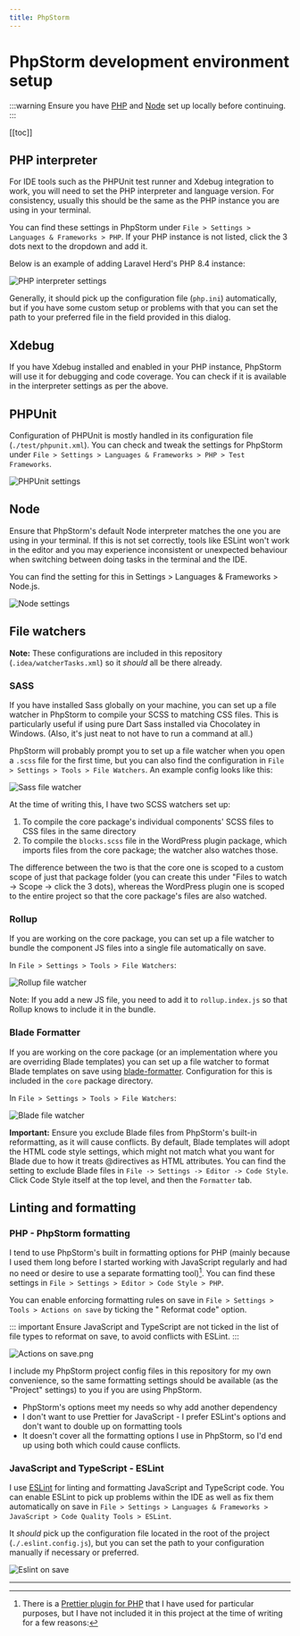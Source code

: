 ```yaml
---
title: PhpStorm
---
```


# PhpStorm development environment setup

:::warning
Ensure you have [PHP](./php.md) and [Node](./node.md) set up locally before continuing.
:::

[[toc]]

## PHP interpreter

For IDE tools such as the PHPUnit test runner and Xdebug integration to work, you will need to set the PHP interpreter
and language version. For consistency, usually this should be the same as the PHP instance you are using in your
terminal.

You can find these settings in PhpStorm under `File > Settings > Languages & Frameworks > PHP`. If your PHP instance is
not listed, click the 3 dots next to the dropdown and add it.

Below is an example of adding Laravel Herd's PHP 8.4 instance:

![PHP interpreter settings](/phpstorm-php.png)

Generally, it should pick up the configuration file (`php.ini`) automatically, but if you have some custom setup or
problems with that you can set the path to your preferred file in the field provided in this dialog.

## Xdebug

If you have Xdebug installed and enabled in your PHP instance, PhpStorm will use it for debugging and code coverage. You
can check if it is available in the interpreter settings as per the above.

## PHPUnit

Configuration of PHPUnit is mostly handled in its configuration file (`./test/phpunit.xml`). You can check and tweak the
settings for PhpStorm under `File > Settings > Languages & Frameworks > PHP > Test Frameworks`.

![PHPUnit settings](/phpstorm-phpunit.png)

## Node

Ensure that PhpStorm's default Node interpreter matches the one you are using in your terminal. If this is not set
correctly, tools like ESLint won't work in the editor and you may experience inconsistent or unexpected behaviour when
switching between doing tasks in the terminal and the IDE.

You can find the setting for this in Settings > Languages & Frameworks > Node.js.

![Node settings](/phpstorm-node.png)

## File watchers

**Note:** These configurations are included in this repository (`.idea/watcherTasks.xml`) so it _should_ all be there
already.

### SASS

If you have installed Sass globally on your machine, you can set up a file watcher in PhpStorm to compile your SCSS to
matching CSS files. This is particularly useful if using pure Dart Sass installed via Chocolatey in Windows. (Also, it's
just neat to not have to run a command at all.)

PhpStorm will probably prompt you to set up a file watcher when you open a `.scss` file for the first time, but you can
also find the configuration in `File > Settings > Tools > File Watchers`. An example config looks like this:

![Sass file watcher](/phpstorm-scss-filewatcher.png)

At the time of writing this, I have two SCSS watchers set up:

1. To compile the core package's individual components' SCSS files to CSS files in the same directory
2. To compile the `blocks.scss` file in the WordPress plugin package, which imports files from the core package; the
   watcher also watches those.

The difference between the two is that the core one is scoped to a custom scope of just that package folder (you can
create this under "Files to watch -> Scope -> click the 3 dots), whereas the WordPress plugin one is scoped to the
entire project so that the core package's files are also watched.

### Rollup

If you are working on the core package, you can set up a file watcher to bundle the component JS files into a single
file automatically on save.

In `File > Settings > Tools > File Watchers`:

![Rollup file watcher](/phpstorm-rollup-filewatcher.png)

Note: If you add a new JS file, you need to add it to `rollup.index.js` so that Rollup knows to include it in the
bundle.

### Blade Formatter

If you are working on the core package (or an implementation where you are overriding Blade templates) you can set up a
file watcher to format Blade templates on save using [blade-formatter](https://github.com/shufo/blade-formatter).
Configuration for this is included in the `core` package directory.

In `File > Settings > Tools > File Watchers`:

![Blade file watcher](/phpstorm-blade-filewatcher.png)

**Important:** Ensure you exclude Blade files from PhpStorm's built-in reformatting, as it will cause conflicts. By
default, Blade templates will adopt the HTML code style settings, which might not match what you want for Blade due to
how it treats @directives as HTML attributes. You can find the setting to exclude Blade files in
`File -> Settings -> Editor -> Code Style`. Click Code Style itself at the top level, and then the `Formatter` tab.

## Linting and formatting

### PHP - PhpStorm formatting

I tend to use PhpStorm's built in formatting options for PHP (mainly because I used them long before I started working
with
JavaScript regularly and had no need or desire to use a separate formatting tool)[^1]. You can find these settings in
`File > Settings > Editor > Code Style > PHP`.

You can enable enforcing formatting rules on save in `File > Settings > Tools > Actions on save` by ticking the "
Reformat code" option.

::: important
Ensure JavaScript and TypeScript are not ticked in the list of file types to reformat on save, to avoid conflicts with ESLint.
:::

![Actions on save.png](/phpstorm-save.png)

I include my PhpStorm project config files in this repository for my own convenience, so the same formatting settings
should be available (as the "Project" settings) to you if you are using PhpStorm.

[^1]: There is a [Prettier plugin for PHP](https://github.com/prettier/plugin-php) that I have used for
particular purposes, but I have not included it in this project at the time of writing for a few reasons:

- PhpStorm's options meet my needs so why add another dependency
- I don't want to use Prettier for JavaScript - I prefer ESLint's options and don't want to double up on formatting
  tools
- It doesn't cover all the formatting options I use in PhpStorm, so I'd end up using both which could cause conflicts.

### JavaScript and TypeScript - ESLint

I use [ESLint](https://eslint.org/) for linting and formatting JavaScript and TypeScript code. You can enable ESLint to
pick up problems within the IDE as well as fix them automatically on save in
`File > Settings > Languages & Frameworks > JavaScript > Code Quality Tools > ESLint`.

It _should_ pick up the configuration file located in the root of the project (`./.eslint.config.js`), but you can set
the path to your configuration manually if necessary or preferred.

![Eslint on save](/phpstorm-eslint.png)

---
